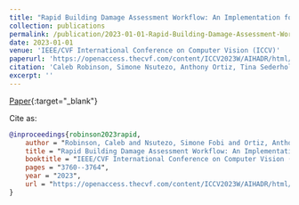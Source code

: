 ```yaml
---
title: "Rapid Building Damage Assessment Workflow: An Implementation for the 2023 Rolling Fork, Mississippi Tornado Event"
collection: publications
permalink: /publication/2023-01-01-Rapid-Building-Damage-Assessment-Workflow-An-Implementation-for-the-2023-Rolling-Fork-Mississippi-Tornado-Event
date: 2023-01-01
venue: 'IEEE/CVF International Conference on Computer Vision (ICCV)'
paperurl: 'https://openaccess.thecvf.com/content/ICCV2023W/AIHADR/html/Robinson_Rapid_Building_Damage_Assessment_Workflow_An_Implementation_for_the_2023_ICCVW_2023_paper.html'
citation: 'Caleb Robinson, Simone Nsutezo, Anthony Ortiz, Tina Sederholm, Rahul Dodhia, Cameron Birge, Kasie Richards, Kris Pitcher, Paulo Duarte, Juan Ferres. &quot;Rapid Building Damage Assessment Workflow: An Implementation for the 2023 Rolling Fork, Mississippi Tornado Event.&quot; IEEE/CVF International Conference on Computer Vision (ICCV), 2023.'
excerpt: ''
---
```

[Paper](https://openaccess.thecvf.com/content/ICCV2023W/AIHADR/html/Robinson_Rapid_Building_Damage_Assessment_Workflow_An_Implementation_for_the_2023_ICCVW_2023_paper.html){:target="_blank"}


Cite as: 
```bibtex
@inproceedings{robinson2023rapid,
    author = "Robinson, Caleb and Nsutezo, Simone Fobi and Ortiz, Anthony and Sederholm, Tina and Dodhia, Rahul and Birge, Cameron and Richards, Kasie and Pitcher, Kris and Duarte, Paulo and Ferres, Juan M Lavista",
    title = "Rapid Building Damage Assessment Workflow: An Implementation for the 2023 Rolling Fork, Mississippi Tornado Event",
    booktitle = "IEEE/CVF International Conference on Computer Vision (ICCV)",
    pages = "3760--3764",
    year = "2023",
    url = "https://openaccess.thecvf.com/content/ICCV2023W/AIHADR/html/Robinson\_Rapid\_Building\_Damage\_Assessment\_Workflow\_An\_Implementation\_for\_the\_2023\_ICCVW\_2023\_paper.html"
}
```